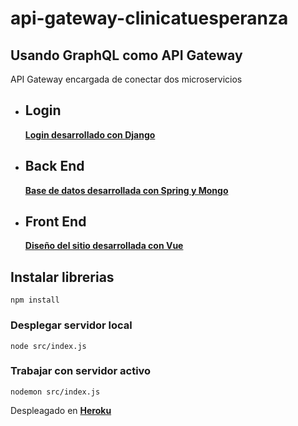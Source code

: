 # api-gateway-clinicatuesperanza

## Usando GraphQL como API Gateway

API Gateway encargada de conectar dos microservicios

- ## Login

    [**Login desarrollado con Django**](https://github.com/macachafa/4a-docs)

- ## Back End

    [**Base de datos desarrollada con Spring y Mongo**](https://github.com/macachafa/ClinicaTuEsperanzaBE)

- ## Front End

    [**Diseño del sitio desarrollada con Vue**](https://github.com/R12404/Vistas-de-Usuario-)

## Instalar librerias

```
npm install
```

### Desplegar servidor local

```
node src/index.js
```

### Trabajar con servidor activo

```
nodemon src/index.js
```

Despleagado en [__Heroku__](https://apigateway-clinica.herokuapp.com)
